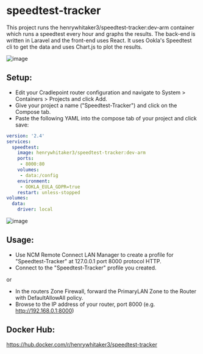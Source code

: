 # speedtest-tracker
This project runs the henrywhitaker3/speedtest-tracker:dev-arm container which runs a speedtest every hour and graphs the results. The back-end is written in Laravel and the front-end uses React. It uses Ookla's Speedtest cli to get the data and uses Chart.js to plot the results.

![image](https://user-images.githubusercontent.com/127797701/226963907-80ee2aae-f1d5-499b-9b84-ba0f6d8c8559.png)

## Setup:
- Edit your Cradlepoint router configuration and navigate to System > Containers > Projects and click Add.  
- Give your project a name ("Speedtest-Tracker") and click on the Compose tab.
- Paste the following YAML into the compose tab of your project and click save:

```yaml
version: '2.4'
services:
  speedtest:
    image: henrywhitaker3/speedtest-tracker:dev-arm
    ports:
     - 8000:80
    volumes:
     - data:/config
    environment:
     - OOKLA_EULA_GDPR=true
    restart: unless-stopped
volumes:
  data:
    driver: local
```

![image](https://user-images.githubusercontent.com/127797701/226963581-e4f081b3-865b-486e-8064-1d13828b6106.png)

## Usage:  
- Use NCM Remote Connect LAN Manager to create a profile for "Speedtest-Tracker" at 127.0.0.1 port 8000 protocol HTTP.
- Connect to the "Speedtest-Tracker" profile you created.

or

- In the routers Zone Firewall, forward the PrimaryLAN Zone to the Router with DefaultAllowAll policy.
- Browse to the IP address of your router, port 8000 (e.g. http://192.168.0.1:8000)

## Docker Hub:  
https://hub.docker.com/r/henrywhitaker3/speedtest-tracker
